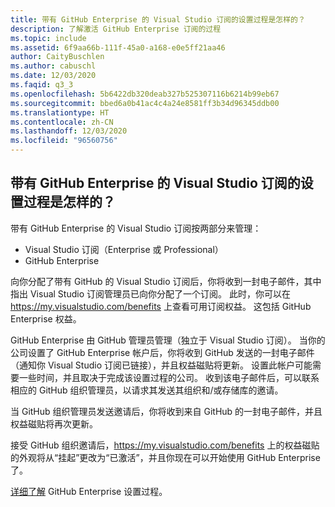 ```yaml
---
title: 带有 GitHub Enterprise 的 Visual Studio 订阅的设置过程是怎样的？
description: 了解激活 GitHub Enterprise 订阅的过程
ms.topic: include
ms.assetid: 6f9aa66b-111f-45a0-a168-e0e5ff21aa46
author: CaityBuschlen
ms.author: cabuschl
ms.date: 12/03/2020
ms.faqid: q3_3
ms.openlocfilehash: 5b6422db320deab327b525307116b6214b99eb67
ms.sourcegitcommit: bbed6a0b41ac4c4a24e8581ff3b34d96345ddb00
ms.translationtype: HT
ms.contentlocale: zh-CN
ms.lasthandoff: 12/03/2020
ms.locfileid: "96560756"
---
```

## <a name="what-is-the-visual-studio-subscriptions-with-github-enterprise-setup-process"></a>带有 GitHub Enterprise 的 Visual Studio 订阅的设置过程是怎样的？ 

带有 GitHub Enterprise 的 Visual Studio 订阅按两部分来管理：  
- Visual Studio 订阅（Enterprise 或 Professional）  
- GitHub Enterprise  

向你分配了带有 GitHub 的 Visual Studio 订阅后，你将收到一封电子邮件，其中指出 Visual Studio 订阅管理员已向你分配了一个订阅。 此时，你可以在 <https://my.visualstudio.com/benefits> 上查看可用订阅权益。 这包括 GitHub Enterprise 权益。 

GitHub Enterprise 由 GitHub 管理员管理（独立于 Visual Studio 订阅）。 当你的公司设置了 GitHub Enterprise 帐户后，你将收到 GitHub 发送的一封电子邮件（通知你 Visual Studio 订阅已链接），并且权益磁贴将更新。 设置此帐户可能需要一些时间，并且取决于完成该设置过程的公司。 收到该电子邮件后，可以联系相应的 GitHub 组织管理员，以请求其发送其组织和/或存储库的邀请。 

当 GitHub 组织管理员发送邀请后，你将收到来自 GitHub 的一封电子邮件，并且权益磁贴将再次更新。 

接受 GitHub 组织邀请后，<https://my.visualstudio.com/benefits> 上的权益磁贴的外观将从“挂起”更改为“已激活”，并且你现在可以开始使用 GitHub Enterprise 了。 

[详细了解](https://docs.microsoft.com/visualstudio/subscriptions/access-github) GitHub Enterprise 设置过程。 